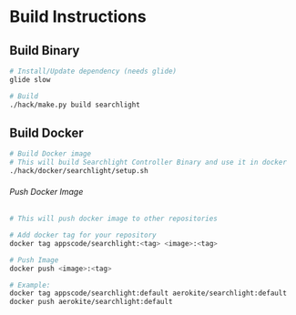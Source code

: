 # Build Instructions

## Build Binary
```sh
# Install/Update dependency (needs glide)
glide slow

# Build
./hack/make.py build searchlight
```

## Build Docker
```sh
# Build Docker image
# This will build Searchlight Controller Binary and use it in docker
./hack/docker/searchlight/setup.sh
```

###### Push Docker Image
```sh
# This will push docker image to other repositories

# Add docker tag for your repository
docker tag appscode/searchlight:<tag> <image>:<tag>

# Push Image
docker push <image>:<tag>

# Example:
docker tag appscode/searchlight:default aerokite/searchlight:default
docker push aerokite/searchlight:default
```
